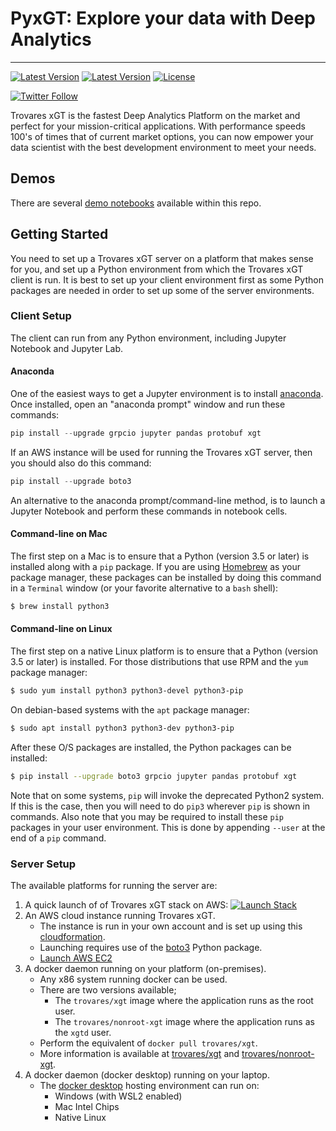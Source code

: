 # PyxGT: Explore your data with Deep Analytics

---

[![Latest Version](https://img.shields.io/pypi/v/xgt.svg)](https://pypi.python.org/pypi/xgt)
[![Latest Version](https://img.shields.io/pypi/pyversions/xgt.svg)](https://pypi.python.org/pypi/xgt)
[![License](https://img.shields.io/pypi/l/xgt.svg)](https://pypi.python.org/pypi/xgt)

[![Twitter Follow](https://img.shields.io/twitter/follow/TrovaresxGT)](https://twitter.com/TrovaresxGT)

Trovares xGT is the fastest Deep Analytics Platform on the market and perfect for your mission-critical applications.
With performance speeds 100's of times that of current market options, you can now empower your data scientist with the best development environment to meet your needs.

## Demos

There are several [demo notebooks](demos/) available within this repo.

## Getting Started

You need to set up a Trovares xGT server on a platform that makes sense for you, and set up a Python environment from which the Trovares xGT client is run.
It is best to set up your client environment first as some Python packages are needed in order to set up some of the server environments.

### Client Setup

The client can run from any Python environment, including Jupyter Notebook and Jupyter Lab.

#### Anaconda

One of the easiest ways to get a Jupyter environment is to install [anaconda](https://anaconda.org/).
Once installed, open an "anaconda prompt" window and run these commands:

```Python
pip install --upgrade grpcio jupyter pandas protobuf xgt
```

If an AWS instance will be used for running the Trovares xGT server, then you should also do this command:

```Python
pip install --upgrade boto3
```

An alternative to the anaconda prompt/command-line method, is to launch a Jupyter Notebook and perform these commands in notebook cells.

#### Command-line on Mac

The first step on a Mac is to ensure that a Python (version 3.5 or later) is installed along with a `pip` package.
If you are using [Homebrew](https://brew.sh) as your package manager, these packages can be installed by doing this command in a `Terminal` window (or your favorite alternative to a `bash` shell):

```bash
$ brew install python3
```

#### Command-line on Linux

The first step on a native Linux platform is to ensure that a Python (version 3.5 or later) is installed.
For those distributions that use RPM and the `yum` package manager:

```bash
$ sudo yum install python3 python3-devel python3-pip
```

On debian-based systems with the `apt` package manager:

```bash
$ sudo apt install python3 python3-dev python3-pip
```

After these O/S packages are installed, the Python packages can be installed:

```bash
$ pip install --upgrade boto3 grpcio jupyter pandas protobuf xgt
```

Note that on some systems, `pip` will invoke the deprecated Python2 system.
If this is the case, then you will need to do `pip3` wherever `pip` is shown in commands.
Also note that you may be required to install these `pip` packages in your user environment.
This is done by appending `--user` at the end of a `pip` command.

### Server Setup

The available platforms for running the server are:
1.  A quick launch of of Trovares xGT stack on AWS:  [![Launch Stack](https://s3.amazonaws.com/cloudformation-examples/cloudformation-launch-stack.png)](https://console.aws.amazon.com/cloudformation/home?region=region#/stacks/new?stackName=trovaresxgt&templateURL=https://trovaresxgt.s3.us-west-2.amazonaws.com/cfxgt.json)
2.  An AWS cloud instance running Trovares xGT.
    * The instance is run in your own account and is set up using this [cloudformation](AWS/cfxgt.json).
    * Launching requires use of the [boto3](https://pypi.org/project/boto3/) Python package.
    * [Launch AWS EC2](AWS/launchxGT.ipynb)
3.  A docker daemon running on your platform (on-premises).
    * Any x86 system running docker can be used.
    * There are two versions available;
      - The `trovares/xgt` image where the application runs as the root user.
      - The `trovares/nonroot-xgt` image where the application runs as the `xgtd` user.
    * Perform the equivalent of `docker pull trovares/xgt`.
    * More information is available at [trovares/xgt](https://hub.docker.com/r/trovares/xgt) and [trovares/nonroot-xgt](https://hub.docker.com/r/trovares/nonroot-xgt).
4.  A docker daemon (docker desktop) running on your laptop.
    * The [docker desktop](https://www.docker.com/get-started) hosting environment can run on:
        - Windows (with WSL2 enabled)
        - Mac Intel Chips
        - Native Linux
